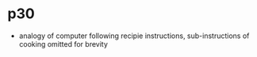 # p30
- analogy of computer following recipie instructions, sub-instructions of
  cooking omitted for brevity
